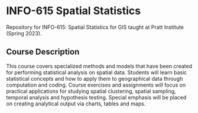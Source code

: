 # INFO-615 Spatial Statistics
Repository for INFO-615: Spatial Statistics for GIS taught at Pratt Institute (Spring 2023).

## Course Description
This course covers specialized methods and models that have been created for performing statistical analysis on spatial data. Students will learn basic statistical concepts and how to apply them to geographical data through computation and coding. Course exercises and assignments will focus on practical applications for studying spatial clustering, spatial sampling, temporal analysis and hypothesis testing. Special emphasis will be placed on creating analytical output via charts, tables and maps.

